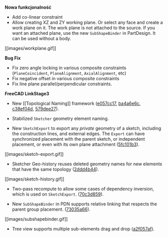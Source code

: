 __Nowa funkcjonalność__

* Add co-linear constraint
* Allow creating XZ and ZY working plane. Or select any face and create a work plane on it. The work plane is not attached to the source. If you want an attached plane, use the new `SubShapeBinder` in PartDesign. It can be used without a body.

[[images/workplane.gif]]

__Bug Fix__

* Fix zero angle locking in various composite constraints (`PlaneCoincident`, `PlaneAlignment`, `AxialAlignment`, etc)
* Fix negative offset in various composite constraints
* Fix line plane parallel/perpendicular constraints.

__FreeCAD LinkStage3__

* <a name="features"></a>New [[Topological Naming]] framework ([e057cc17](/realthunder/FreeCAD/commit/e057cc1728a28b60b96bd5aafca00536924eda9d), [ba4a6e6c](/realthunder/FreeCAD/commit/ba4a6e6c1d8af75b0aac04f03aaec1cec16663c6), [c38ef04d](/realthunder/FreeCAD/commit/c38ef04d7a84633450e956e672d840b77f88201b), [579dee27](/realthunder/FreeCAD/commit/579dee27ceddcf566436bbbc61793f147bc8bd70)).

* Stabilized `Sketcher` geometry element naming.

* <a name="export"></a>New `SketchExport` to export any _private_ geometry of a sketch, including the construction lines, and external edges. The `Export` can have synchronized placement with the parent sketch, or independent placement, or even with its own plane attachment ([5fc101b3](/realthunder/FreeCAD/commit/5fc101b3290555faeec8adb5081e92e38cc9c387)).

[[images/sketch-export.gif]]

* Sketcher Geo-history reuses deleted geometry names for new elements that have the same topology ([2ddd4b44](/realthunder/FreeCAD/commit/2ddd4b44b900ff718b856ac54d9f99f31e091087)).

[[images/sketch-history.gif]]

* Two-pass recompute to allow some cases of dependency inversion, which is used on `SketchExport`. ([70c3d859](/realthunder/FreeCAD/commit/70c3d8596b36b411268b4e743146b4073999e7e2)).

* New `SubShapeBinder` in PDN supports relative linking that respects the parent group placement. ([73035a66](/realthunder/FreeCAD/commit/73035a6608921cb91bb0852e0b042e1f99469ec2)).

[[images/subshapebinder.gif]]

* Tree view supports multiple sub-elements drag and drop ([a2f057af](/realthunder/FreeCAD/commit/a2f057afb2dd9b45965cee717fd18ae54013410f)).


